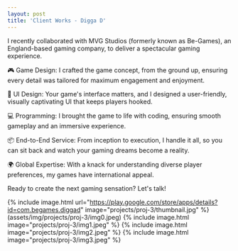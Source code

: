 ```yaml
---
layout: post
title: 'Client Works - Digga D'
---
```


I recently collaborated with MVG Studios (formerly known as Be-Games), an England-based gaming company, to deliver a spectacular gaming experience.

🎮 Game Design: I crafted the game concept, from the ground up, ensuring every detail was tailored for maximum engagement and enjoyment.

🎨 UI Design: Your game's interface matters, and I designed a user-friendly, visually captivating UI that keeps players hooked.

💻 Programming: I brought the game to life with coding, ensuring smooth gameplay and an immersive experience.

📦 End-to-End Service: From inception to execution, I handle it all, so you can sit back and watch your gaming dreams become a reality.

🌍 Global Expertise: With a knack for understanding diverse player preferences, my games have international appeal.

Ready to create the next gaming sensation? Let's talk!

{% include image.html url="https://play.google.com/store/apps/details?id=com.begames.diggad" image="projects/proj-3/thumbnail.jpg" %}
(assets/img/projects/proj-3/img0.jpeg)
{% include image.html image="projects/proj-3/img1.jpeg" %}
{% include image.html image="projects/proj-3/img2.jpeg" %}
{% include image.html image="projects/proj-3/img3.jpeg" %}
